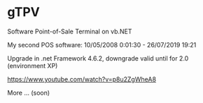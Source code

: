 # gTPV
Software Point-of-Sale Terminal on vb.NET

My second POS software: 10/05/2008 0:01:30 - 26/07/2019 19:21

Upgrade in .net Framework 4.6.2, downgrade valid until for 2.0 (environment XP)

https://www.youtube.com/watch?v=p8u2ZgWheA8

More ... (soon)
